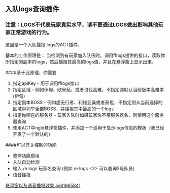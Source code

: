 ﻿## 入队logs查询插件
### 注意：LOGS不代表玩家真实水平，请不要通过LOGS做出影响其他玩家正常游戏的行为。

这里是一个入队播报 logs的ACT插件，

基本的工作原理是： 当检测到有玩家加入队伍时，调用fflogs提供的接口，读取你所指定的副本的logs，然后播报其最高的logs值，并且在悬浮窗上显示出来。

####基于此原理，你需要
 1. 指定apiKey - 用于调用fflogs接口
 2. 指定区域 - 例如伊甸、欧米茄、或者讨伐高难，不指定则默认当前版本高难本(伊甸)
 3. 指定副本BOSS - 例如虚无行者、利维亚桑或者泰坦，不指定则从当前选择的区域中列举全部BOSS，并播报其中最高的一个logs
 4. 指定你所在的服务器 - 玩家入队时如果玩家名不带服务器名，则使用这个服务器查询
 5. 使用ACT中ngld悬浮窗插件，并添加一个适用于显示logs信息的模板（我已经开发了一个默认的）



####可以开关控制的功能
 * 整体功能启用
 * 入队自动检测
 * 输入 /e logs 玩家名查询 (例如 /e logs  &lt;2&gt; 可以查询2号队员)
 * 语音播报

[悬浮窗以及语音播报效果 av81965841](https://www.bilibili.com/video/av81965841/)